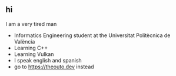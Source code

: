## hi

I am a very tired man

- Informatics Engineering student at the Universitat Politècnica de València
- Learning C++
- Learning Vulkan
- I speak english and spanish
- go to https://theouto.dev instead
